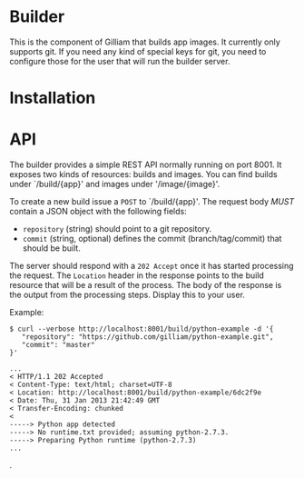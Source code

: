 # Builder

This is the component of Gilliam that builds app images.  It currently
only supports git.  If you need any kind of special keys for git, you
need to configure those for the user that will run the builder server.

# Installation

# API

The builder provides a simple REST API normally running on port 8001.
It exposes two kinds of resources: builds and images.  You can find
builds under `/build/{app}' and images under '/image/{image}'.

To create a new build issue a `POST` to `/build/{app}'.  The request
body *MUST* contain a JSON object with the following fields:

* `repository` (string) should point to a git repository.
* `commit` (string, optional) defines the commit (branch/tag/commit) that
 should be built. 

The server should respond with a `202 Accept` once it has started
processing the request.  The `Location` header in the response points
to the build resource that will be a result of the process.  The body
of the response is the output from the processing steps.  Display this
to your user.

Example:

    $ curl --verbose http://localhost:8001/build/python-example -d '{
       "repository": "https://github.com/gilliam/python-example.git",
       "commit": "master"
    }'

    ...
    < HTTP/1.1 202 Accepted
    < Content-Type: text/html; charset=UTF-8
    < Location: http://localhost:8001/build/python-example/6dc2f9e
    < Date: Thu, 31 Jan 2013 21:42:49 GMT
    < Transfer-Encoding: chunked
    < 
    -----> Python app detected
    -----> No runtime.txt provided; assuming python-2.7.3.
    -----> Preparing Python runtime (python-2.7.3)
    ...

.